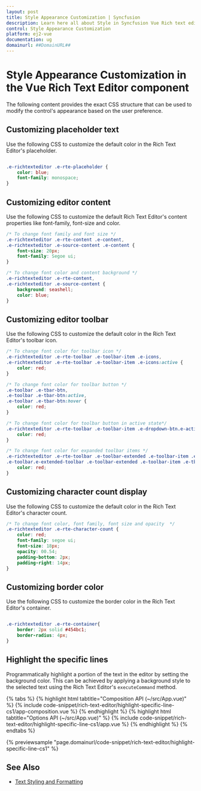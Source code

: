```yaml
---
layout: post
title: Style Appearance Customization | Syncfusion
description: Learn here all about Style in Syncfusion Vue Rich text editor component of Syncfusion Essential JS 2 and more.
control: Style Appearance Customization 
platform: ej2-vue
documentation: ug
domainurl: ##DomainURL##
---
```


# Style Appearance Customization in the Vue Rich Text Editor component

The following content provides the exact CSS structure that can be used to modify the control's appearance based on the user preference.

## Customizing placeholder text

Use the following CSS to customize the default color in the Rich Text Editor's placeholder.

```CSS

.e-richtexteditor .e-rte-placeholder {
    color: blue;
    font-family: monospace;
}

```

## Customizing editor content

Use the following CSS to customize the default Rich Text Editor's content properties like font-family, font-size and color.

```css
/* To change font family and font size */
.e-richtexteditor .e-rte-content .e-content,
.e-richtexteditor .e-source-content .e-content {
    font-size: 20px;
    font-family: Segoe ui;
}

/* To change font color and content background */
.e-richtexteditor .e-rte-content,
.e-richtexteditor .e-source-content {
    background: seashell;
    color: blue;
}
```

## Customizing editor toolbar

Use the following CSS to customize the default color in the Rich Text Editor's toolbar icon.

```css
/* To change font color for toolbar icon */
.e-richtexteditor .e-rte-toolbar .e-toolbar-item .e-icons,
.e-richtexteditor .e-rte-toolbar .e-toolbar-item .e-icons:active {
    color: red;
}

/* To change font color for toolbar button */
.e-toolbar .e-tbar-btn,
.e-toolbar .e-tbar-btn:active,
.e-toolbar .e-tbar-btn:hover {
    color: red;
}

/* To change font color for toolbar button in active state*/
.e-richtexteditor .e-rte-toolbar .e-toolbar-item .e-dropdown-btn.e-active .e-icons, .e-richtexteditor .e-rte-toolbar .e-toolbar-item .e-dropdown-btn.e-active .e-rte-dropdown-btn-text {
    color: red;
}

/* To change font color for expanded toolbar items */
.e-richtexteditor .e-rte-toolbar .e-toolbar-extended .e-toolbar-item .e-tbar-btn .e-icons,
.e-toolbar.e-extended-toolbar .e-toolbar-extended .e-toolbar-item .e-tbar-btn {
    color: red;
}
```

## Customizing character count display

Use the following CSS to customize the default color in the Rich Text Editor's character count.

```css
/* To change font color, font family, font size and opacity  */
.e-richtexteditor .e-rte-character-count {
    color: red;
    font-family: segoe ui;
    font-size: 18px;
    opacity: 00.54;
    padding-bottom: 2px;
    padding-right: 14px;
}
```

## Customizing border color

Use the following CSS to customize the border color in the Rich Text Editor's container.

```CSS

.e-richtexteditor .e-rte-container{
    border: 2px solid #454bc1;
    border-radius: 4px;
}

```

## Highlight the specific lines

Programmatically highlight a portion of the text in the editor by setting the background color. This can be achieved by applying a background style to the selected text using the Rich Text Editor's `executeCommand` method.

{% tabs %}
{% highlight html tabtitle="Composition API (~/src/App.vue)" %}
{% include code-snippet/rich-text-editor/highlight-specific-line-cs1/app-composition.vue %}
{% endhighlight %}
{% highlight html tabtitle="Options API (~/src/App.vue)" %}
{% include code-snippet/rich-text-editor/highlight-specific-line-cs1/app.vue %}
{% endhighlight %}
{% endtabs %}
        
{% previewsample "page.domainurl/code-snippet/rich-text-editor/highlight-specific-line-cs1" %}

## See Also

* [Text Styling and Formatting](./font-styling)